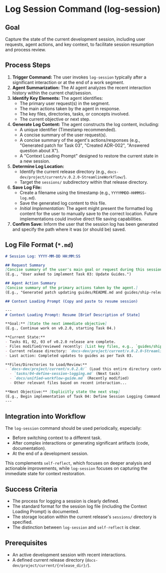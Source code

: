 # Log Session Command (log-session)

## Goal
Capture the state of the current development session, including user requests, agent actions, and key context, to facilitate session resumption and process review.

## Process Steps

1.  **Trigger Command:** The user invokes `log-session` typically after a significant interaction or at the end of a work segment.
2.  **Agent Summarization:** The AI agent analyzes the recent interaction history within the current chat/session.
3.  **Identify Key Elements:** The agent identifies:
    *   The primary user request(s) in the segment.
    *   The main actions taken by the agent in response.
    *   The key files, directories, tasks, or concepts involved.
    *   The current objective or next step.
4.  **Generate Log Content:** The agent constructs the log content, including:
    *   A unique identifier (Timestamp recommended).
    *   A concise summary of the user request(s).
    *   A concise summary of the agent's actions/responses (e.g., "Generated patch for Task 03", "Created ADR-002", "Answered question about X").
    *   A "Context Loading Prompt" designed to restore the current state in a new session.
5.  **Determine Log Location:**
    *   Identify the current release directory (e.g., `docs-dev/project/current/v.0.2.0-StreamlineWorkflow/`).
    *   Target the `sessions/` subdirectory within that release directory.
6.  **Save Log File:**
    *   Create a filename using the timestamp (e.g., `YYYYMMDD-HHMMSS-log.md`).
    *   Save the generated log content to this file.
    *   *Initial Implementation:* The agent might present the formatted log content for the user to manually save to the correct location. Future implementations could involve direct file saving capabilities.
7.  **Confirm Save:** Inform the user that the session log has been generated and specify the path where it was (or should be) saved.

## Log File Format (`*.md`)

```markdown
# Session Log: YYYY-MM-DD HH:MM:SS

## Request Summary
[Concise summary of the user's main goal or request during this session segment.]
(E.g., "User asked to implement Task 03: Update Guides.")

## Agent Action Summary
[Concise summary of the primary actions taken by the agent.]
(E.g., "Generated patch updating guides/README.md and guides/ship-release.md, deleted guides/prepare-release/prepare-release-documentation.md, and added notes to docs/unified-workflow-guide.md.")

## Context Loading Prompt (Copy and paste to resume session)

---
# Context Loading Prompt: Resume [Brief Description of State]

**Goal:** [State the next immediate objective]
(E.g., Continue work on v0.2.0, starting Task 04.)

**Current State:**
- Tasks 01, 02, 03 of v0.2.0 release are complete.
- Files modified/reviewed recently: [List key files, e.g., `guides/ship-release.md`, `tasks/03-*.md`]
- Current release directory: `docs-dev/project/current/v.0.2.0-StreamlineWorkflow/`
- Last action: Completed updates to guides as per Task 03.

**Files/Directories to Load/Review:**
- `docs-dev/project/current/v.0.2.0/` (Load this entire directory context)
  - `tasks/04-define-session-logging.md` (Next task)
  - `docs/unified-workflow-guide.md` (Recently modified)
  - Other relevant files based on recent interaction...

**Next Objective:** [Explicitly state the next step]
(E.g., Begin implementation of Task 04: Define Session Logging Command.)
---

```

## Integration into Workflow
The `log-session` command should be used periodically, especially:
- Before switching context to a different task.
- After complex interactions or generating significant artifacts (code, documentation).
- At the end of a development session.

This complements `self-reflect`, which focuses on deeper analysis and actionable improvements, while `log-session` focuses on capturing the immediate state for context restoration.

## Success Criteria

- The process for logging a session is clearly defined.
- The standard format for the session log file (including the Context Loading Prompt) is documented.
- The storage location within the current release's `sessions/` directory is specified.
- The distinction between `log-session` and `self-reflect` is clear.

## Prerequisites
- An active development session with recent interactions.
- A defined current release directory (`docs-dev/project/current/{release_dir}/`).